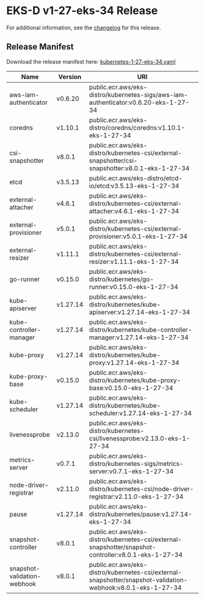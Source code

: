 # EKS-D v1-27-eks-34 Release

For additional information, see the [changelog](CHANGELOG-v1-27-eks-34.md) for this release.

## Release Manifest

Download the release manifest here: [kubernetes-1-27-eks-34.yaml](https://distro.eks.amazonaws.com/kubernetes-1-27/kubernetes-1-27-eks-34.yaml)

| Name | Version | URI |
|------|---------|-----|
| aws-iam-authenticator | v0.6.20 | public.ecr.aws/eks-distro/kubernetes-sigs/aws-iam-authenticator:v0.6.20-eks-1-27-34 |
| coredns | v1.10.1 | public.ecr.aws/eks-distro/coredns/coredns:v1.10.1-eks-1-27-34 |
| csi-snapshotter | v8.0.1 | public.ecr.aws/eks-distro/kubernetes-csi/external-snapshotter/csi-snapshotter:v8.0.1-eks-1-27-34 |
| etcd | v3.5.13 | public.ecr.aws/eks-distro/etcd-io/etcd:v3.5.13-eks-1-27-34 |
| external-attacher | v4.6.1 | public.ecr.aws/eks-distro/kubernetes-csi/external-attacher:v4.6.1-eks-1-27-34 |
| external-provisioner | v5.0.1 | public.ecr.aws/eks-distro/kubernetes-csi/external-provisioner:v5.0.1-eks-1-27-34 |
| external-resizer | v1.11.1 | public.ecr.aws/eks-distro/kubernetes-csi/external-resizer:v1.11.1-eks-1-27-34 |
| go-runner | v0.15.0 | public.ecr.aws/eks-distro/kubernetes/go-runner:v0.15.0-eks-1-27-34 |
| kube-apiserver | v1.27.14 | public.ecr.aws/eks-distro/kubernetes/kube-apiserver:v1.27.14-eks-1-27-34 |
| kube-controller-manager | v1.27.14 | public.ecr.aws/eks-distro/kubernetes/kube-controller-manager:v1.27.14-eks-1-27-34 |
| kube-proxy | v1.27.14 | public.ecr.aws/eks-distro/kubernetes/kube-proxy:v1.27.14-eks-1-27-34 |
| kube-proxy-base | v0.15.0 | public.ecr.aws/eks-distro/kubernetes/kube-proxy-base:v0.15.0-eks-1-27-34 |
| kube-scheduler | v1.27.14 | public.ecr.aws/eks-distro/kubernetes/kube-scheduler:v1.27.14-eks-1-27-34 |
| livenessprobe | v2.13.0 | public.ecr.aws/eks-distro/kubernetes-csi/livenessprobe:v2.13.0-eks-1-27-34 |
| metrics-server | v0.7.1 | public.ecr.aws/eks-distro/kubernetes-sigs/metrics-server:v0.7.1-eks-1-27-34 |
| node-driver-registrar | v2.11.0 | public.ecr.aws/eks-distro/kubernetes-csi/node-driver-registrar:v2.11.0-eks-1-27-34 |
| pause | v1.27.14 | public.ecr.aws/eks-distro/kubernetes/pause:v1.27.14-eks-1-27-34 |
| snapshot-controller | v8.0.1 | public.ecr.aws/eks-distro/kubernetes-csi/external-snapshotter/snapshot-controller:v8.0.1-eks-1-27-34 |
| snapshot-validation-webhook | v8.0.1 | public.ecr.aws/eks-distro/kubernetes-csi/external-snapshotter/snapshot-validation-webhook:v8.0.1-eks-1-27-34 |

